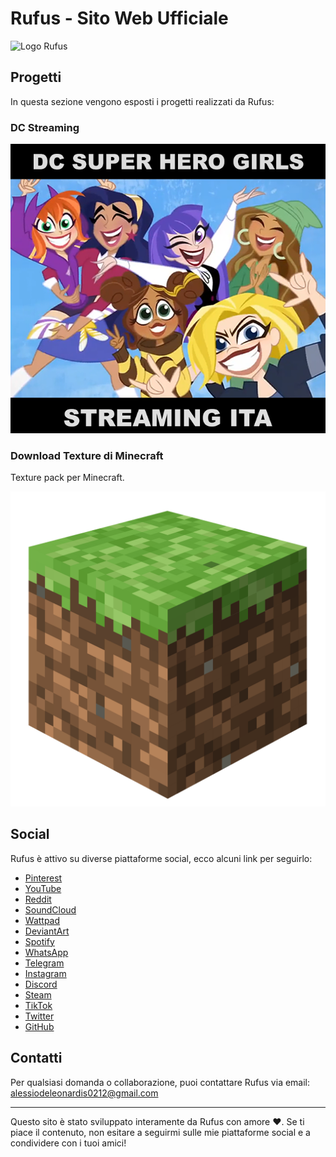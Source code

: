 # Rufus - Sito Web Ufficiale

![Logo Rufus](images.videos/rufus.logos/Rufus%20Black.png)

## Progetti

In questa sezione vengono esposti i progetti realizzati da Rufus:

### DC Streaming

![DC Streaming](Image.Videos/DC.png)

### Download Texture di Minecraft

Texture pack per Minecraft.

![Minecraft](Image.Videos/mc/mc.png)

## Social

Rufus è attivo su diverse piattaforme social, ecco alcuni link per seguirlo:

- [Pinterest](https://www.pinterest.it/ltrufus/)
- [YouTube](https://www.youtube.com/channel/UCTibWCGsj4U4lxBC4KPm-Gw)
- [Reddit](https://www.reddit.com/user/S3Npai-Rufus)
- [SoundCloud](https://soundcloud.com/yaufus)
- [Wattpad](https://www.wattpad.com/user/LtRufus)
- [DeviantArt](https://www.deviantart.com/rufus7734)
- [Spotify](https://open.spotify.com/user/rufus_akashi)
- [WhatsApp](https://whatsapp.com/channel/0029VaK4Bbc5Ejy2vDnOHU0R)
- [Telegram](https://t.me/ltrufus)
- [Instagram](https://www.instagram.com/lt.rufus/)
- [Discord](https://discord.gg/QygjfvxfZ8)
- [Steam](https://steamcommunity.com/id/LtRufus/)
- [TikTok](https://www.tiktok.com/@ltrufus)
- [Twitter](https://twitter.com/lt_rufus_)
- [GitHub](https://github.com/Ru-fus)

## Contatti

Per qualsiasi domanda o collaborazione, puoi contattare Rufus via email: [alessiodeleonardis0212@gmail.com](mailto:alessiodeleonardis0212@gmail.com)

---

Questo sito è stato sviluppato interamente da Rufus con amore ❤️. Se ti piace il contenuto, non esitare a seguirmi sulle mie piattaforme social e a condividere con i tuoi amici!
